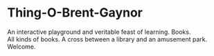 Thing-O-Brent-Gaynor
====================
An interactive playground and veritable feast of learning. Books.  
All kinds of books.  A cross between a library and an amusement park.
Welcome.
